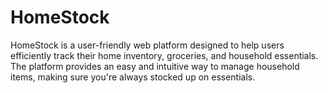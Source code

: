 # HomeStock

HomeStock is a user-friendly web platform designed to help users efficiently track their home inventory, groceries, and household essentials. 
The platform provides an easy and intuitive way to manage household items, making sure you're always stocked up on essentials.
